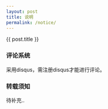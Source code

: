 ```yaml
---
layout: post
title: 说明
permalink: /notice/
---
```


{{ post.title }}

### 评论系统

采用disqus，需注册disqus才能进行评论。

### 转载须知

待补充..